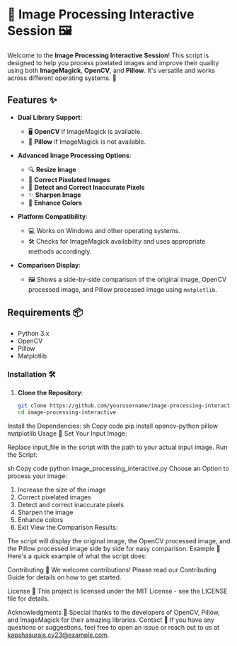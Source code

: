 # 🎨 Image Processing Interactive Session 🖼️

Welcome to the **Image Processing Interactive Session**! This script is designed to help you process pixelated images and improve their quality using both **ImageMagick**, **OpenCV**, and **Pillow**. It's versatile and works across different operating systems. 🎉

## Features ✨

- **Dual Library Support**:
  - 🖥️ **OpenCV** if ImageMagick is available.
  - 📸 **Pillow** if ImageMagick is not available.

- **Advanced Image Processing Options**:
  - 🔍 **Resize Image**
  - 🔧 **Correct Pixelated Images**
  - 🎨 **Detect and Correct Inaccurate Pixels**
  - ✨ **Sharpen Image**
  - 🌈 **Enhance Colors**

- **Platform Compatibility**:
  - 💻 Works on Windows and other operating systems.
  - 🛠️ Checks for ImageMagick availability and uses appropriate methods accordingly.

- **Comparison Display**:
  - 🖼️ Shows a side-by-side comparison of the original image, OpenCV processed image, and Pillow processed image using `matplotlib`.

## Requirements 📦

- Python 3.x
- OpenCV
- Pillow
- Matplotlib

### Installation 🛠️

1. **Clone the Repository**:
   ```sh
   git clone https://github.com/yourusername/image-processing-interactive.git
   cd image-processing-interactive
Install the Dependencies:
sh
Copy code
pip install opencv-python pillow matplotlib
Usage 🚀
Set Your Input Image:

Replace input_file in the script with the path to your actual input image.
Run the Script:

sh
Copy code
python image_processing_interactive.py
Choose an Option to process your image:

1. Increase the size of the image
2. Correct pixelated images
3. Detect and correct inaccurate pixels
4. Sharpen the image
5. Enhance colors
6. Exit
View the Comparison Results:

The script will display the original image, the OpenCV processed image, and the Pillow processed image side by side for easy comparison.
Example 📸
Here's a quick example of what the script does:


Contributing 🤝
We welcome contributions! Please read our Contributing Guide for details on how to get started.

License 📜
This project is licensed under the MIT License - see the LICENSE file for details.

Acknowledgments 🙏
Special thanks to the developers of OpenCV, Pillow, and ImageMagick for their amazing libraries.
Contact 📧
If you have any questions or suggestions, feel free to open an issue or reach out to us at kapshasurajs.cy23@example.com.